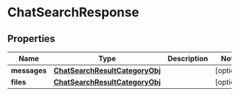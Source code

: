 
# ChatSearchResponse

## Properties
Name | Type | Description | Notes
------------ | ------------- | ------------- | -------------
**messages** | [**ChatSearchResultCategoryObj**](ChatSearchResultCategoryObj.md) |  |  [optional]
**files** | [**ChatSearchResultCategoryObj**](ChatSearchResultCategoryObj.md) |  |  [optional]



